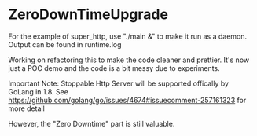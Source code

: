 # ZeroDownTimeUpgrade

For the example of super_http, use "./main &" to make it run as a daemon. Output can be found in runtime.log

Working on refactoring this to make the code cleaner and prettier. It's now just a POC demo and the code is a bit messy due to experiments.

Important Note: Stoppable Http Server will be supported offically by GoLang in 1.8. See https://github.com/golang/go/issues/4674#issuecomment-257161323 for more detail

However, the "Zero Downtime" part is still valuable.

